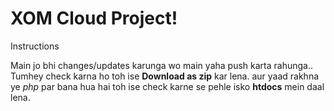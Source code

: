 XOM Cloud Project!
===================


Instructions


Main jo bhi changes/updates karunga wo main yaha push karta rahunga.. Tumhey check karna ho toh ise **Download as zip** kar lena. aur yaad rakhna ye *php* par bana hua hai toh ise check karne se pehle isko **htdocs** mein daal lena.
